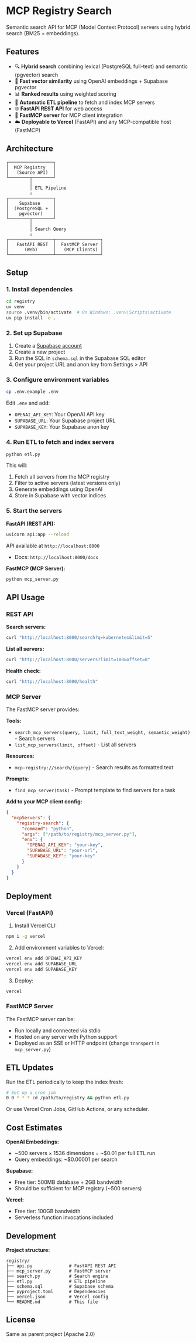# MCP Registry Search

Semantic search API for MCP (Model Context Protocol) servers using hybrid search (BM25 + embeddings).

## Features

- 🔍 **Hybrid search** combining lexical (PostgreSQL full-text) and semantic (pgvector) search
- 🚀 **Fast vector similarity** using OpenAI embeddings + Supabase pgvector
- 📊 **Ranked results** using weighted scoring
- 🔄 **Automatic ETL pipeline** to fetch and index MCP servers
- 🌐 **FastAPI REST API** for web access
- 🔌 **FastMCP server** for MCP client integration
- ☁️ **Deployable to Vercel** (FastAPI) and any MCP-compatible host (FastMCP)

## Architecture

```
┌─────────────────┐
│  MCP Registry   │
│   (Source API)  │
└────────┬────────┘
         │
         │ ETL Pipeline
         ↓
┌─────────────────┐
│    Supabase     │
│  (PostgreSQL +  │
│    pgvector)    │
└────────┬────────┘
         │
         │ Search Query
         ↓
┌─────────────────┬─────────────────┐
│   FastAPI REST  │  FastMCP Server │
│      (Web)      │   (MCP Clients) │
└─────────────────┴─────────────────┘
```

## Setup

### 1. Install dependencies

```bash
cd registry
uv venv
source .venv/bin/activate  # On Windows: .venv\Scripts\activate
uv pip install -e .
```

### 2. Set up Supabase

1. Create a [Supabase account](https://supabase.com)
2. Create a new project
3. Run the SQL in `schema.sql` in the Supabase SQL editor
4. Get your project URL and anon key from Settings > API

### 3. Configure environment variables

```bash
cp .env.example .env
```

Edit `.env` and add:
- `OPENAI_API_KEY`: Your OpenAI API key
- `SUPABASE_URL`: Your Supabase project URL
- `SUPABASE_KEY`: Your Supabase anon key

### 4. Run ETL to fetch and index servers

```bash
python etl.py
```

This will:
1. Fetch all servers from the MCP registry
2. Filter to active servers (latest versions only)
3. Generate embeddings using OpenAI
4. Store in Supabase with vector indices

### 5. Start the servers

**FastAPI (REST API):**
```bash
uvicorn api:app --reload
```

API available at `http://localhost:8000`
- Docs: `http://localhost:8000/docs`

**FastMCP (MCP Server):**
```bash
python mcp_server.py
```

## API Usage

### REST API

**Search servers:**
```bash
curl "http://localhost:8000/search?q=kubernetes&limit=5"
```

**List all servers:**
```bash
curl "http://localhost:8000/servers?limit=100&offset=0"
```

**Health check:**
```bash
curl "http://localhost:8000/health"
```

### MCP Server

The FastMCP server provides:

**Tools:**
- `search_mcp_servers(query, limit, full_text_weight, semantic_weight)` - Search servers
- `list_mcp_servers(limit, offset)` - List all servers

**Resources:**
- `mcp-registry://search/{query}` - Search results as formatted text

**Prompts:**
- `find_mcp_server(task)` - Prompt template to find servers for a task

**Add to your MCP client config:**
```json
{
  "mcpServers": {
    "registry-search": {
      "command": "python",
      "args": ["/path/to/registry/mcp_server.py"],
      "env": {
        "OPENAI_API_KEY": "your-key",
        "SUPABASE_URL": "your-url",
        "SUPABASE_KEY": "your-key"
      }
    }
  }
}
```

## Deployment

### Vercel (FastAPI)

1. Install Vercel CLI:
```bash
npm i -g vercel
```

2. Add environment variables to Vercel:
```bash
vercel env add OPENAI_API_KEY
vercel env add SUPABASE_URL
vercel env add SUPABASE_KEY
```

3. Deploy:
```bash
vercel
```

### FastMCP Server

The FastMCP server can be:
- Run locally and connected via stdio
- Hosted on any server with Python support
- Deployed as an SSE or HTTP endpoint (change `transport` in `mcp_server.py`)

## ETL Updates

Run the ETL periodically to keep the index fresh:

```bash
# Set up a cron job
0 0 * * * cd /path/to/registry && python etl.py
```

Or use Vercel Cron Jobs, GitHub Actions, or any scheduler.

## Cost Estimates

**OpenAI Embeddings:**
- ~500 servers × 1536 dimensions = ~$0.01 per full ETL run
- Query embeddings: ~$0.00001 per search

**Supabase:**
- Free tier: 500MB database + 2GB bandwidth
- Should be sufficient for MCP registry (~500 servers)

**Vercel:**
- Free tier: 100GB bandwidth
- Serverless function invocations included

## Development

**Project structure:**
```
registry/
├── api.py              # FastAPI REST API
├── mcp_server.py       # FastMCP server
├── search.py           # Search engine
├── etl.py              # ETL pipeline
├── schema.sql          # Supabase schema
├── pyproject.toml      # Dependencies
├── vercel.json         # Vercel config
└── README.md           # This file
```

## License

Same as parent project (Apache 2.0)